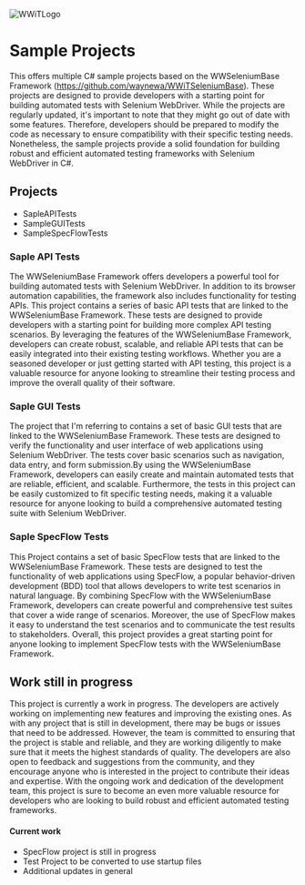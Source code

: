 ![WWiTLogo](https://github.com/waynewa/SampleProjects/blob/main/WWiTLogo.ico)

# Sample Projects 

This offers multiple C# sample projects based on the WWSeleniumBase Framework (https://github.com/waynewa/WWiTSeleniumBase). 
These projects are designed to provide developers with a starting point for building automated tests with Selenium WebDriver. 
While the projects are regularly updated, it's important to note that they might go out of date with some features. Therefore, 
developers should be prepared to modify the code as necessary to ensure compatibility with their specific testing needs. 
Nonetheless, the sample projects provide a solid foundation for building robust and efficient automated testing frameworks 
with Selenium WebDriver in C#.


## Projects
 
 * SapleAPITests
 * SampleGUITests
 * SampleSpecFlowTests



### Saple API Tests

The WWSeleniumBase Framework offers developers a powerful tool for building automated tests with Selenium WebDriver. In addition 
to its browser automation capabilities, the framework also includes functionality for testing APIs. This project contains a series 
of basic API tests that are linked to the WWSeleniumBase Framework. These tests are designed to provide developers with a starting 
point for building more complex API testing scenarios. By leveraging the features of the WWSeleniumBase Framework, developers can 
create robust, scalable, and reliable API tests that can be easily integrated into their existing testing workflows. Whether you 
are a seasoned developer or just getting started with API testing, this project is a valuable resource for anyone looking to 
streamline their testing process and improve the overall quality of their software.
	
	
### Saple GUI Tests

The project that I'm referring to contains a set of basic GUI tests that are linked to the WWSeleniumBase Framework. These tests 
are designed to verify the functionality and user interface of web applications using Selenium WebDriver. The tests cover basic 
scenarios such as navigation, data entry, and form submission.By using the WWSeleniumBase Framework, developers can easily create 
and maintain automated tests that are reliable, efficient, and scalable. Furthermore, the tests in this project can be easily 
customized to fit specific testing needs, making it a valuable resource for anyone looking to build a comprehensive automated 
testing suite with Selenium WebDriver.
	
### Saple SpecFlow Tests

This Project contains a set of basic SpecFlow tests that are linked to the WWSeleniumBase Framework. These tests are designed to 
test the functionality of web applications using SpecFlow, a popular behavior-driven development (BDD) tool that allows developers 
to write test scenarios in natural language. By combining SpecFlow with the WWSeleniumBase Framework, developers can create powerful 
and comprehensive test suites that cover a wide range of scenarios. Moreover, the use of SpecFlow makes it easy to understand the test 
scenarios and to communicate the test results to stakeholders. Overall, this project provides a great starting point for anyone looking 
to implement SpecFlow tests with the WWSeleniumBase Framework.
	

## Work still in progress

This project is currently a work in progress. The developers are actively working on implementing new features and improving the 
existing ones. As with any project that is still in development, there may be bugs or issues that need to be addressed. However, 
the team is committed to ensuring that the project is stable and reliable, and they are working diligently to make sure that it 
meets the highest standards of quality. The developers are also open to feedback and suggestions from the community, and they 
encourage anyone who is interested in the project to contribute their ideas and expertise. With the ongoing work and dedication 
of the development team, this project is sure to become an even more valuable resource for developers who are looking to build 
robust and efficient automated testing frameworks.

#### Current work

* SpecFlow project is still in progress 
* Test Project to be converted to use startup files
* Additional updates in general 
